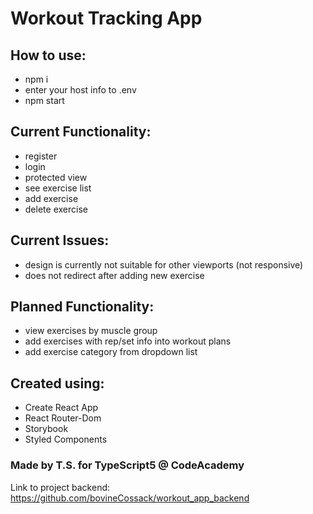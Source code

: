 # Workout Tracking App

## How to use:

- npm i
- enter your host info to .env
- npm start

## Current Functionality:

- register
- login
- protected view
- see exercise list
- add exercise
- delete exercise

## Current Issues:

- design is currently not suitable for other viewports (not responsive)
- does not redirect after adding new exercise

## Planned Functionality:

- view exercises by muscle group
- add exercises with rep/set info into workout plans
- add exercise category from dropdown list

## Created using:

- Create React App
- React Router-Dom
- Storybook
- Styled Components

### Made by T.S. for TypeScript5 @ CodeAcademy
Link to project backend: https://github.com/bovineCossack/workout_app_backend
